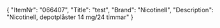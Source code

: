 {
  "ItemNr": "066407",
  "Title": "test",
  "Brand": "Nicotinell",
  "Description": "Nicotinell, depotplåster 14 mg/24 timmar"
}